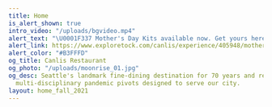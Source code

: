 ```yaml
---
title: Home
is_alert_shown: true
intro_video: "/uploads/bgvideo.mp4"
alert_text: "\U0001F337 Mother's Day Kits available now. Get yours here."
alert_link: https://www.exploretock.com/canlis/experience/405948/mothers-day-kit?date=2023-05-13&size=1&time=12%3A00
alert_color: "#B3FFFD"
og_title: Canlis Restaurant
og_photo: "/uploads/moonrise_01.jpg"
og_desc: Seattle's landmark fine-dining destination for 70 years and recent home to
  multi-disciplinary pandemic pivots designed to serve our city.
layout: home_fall_2021
---
```


